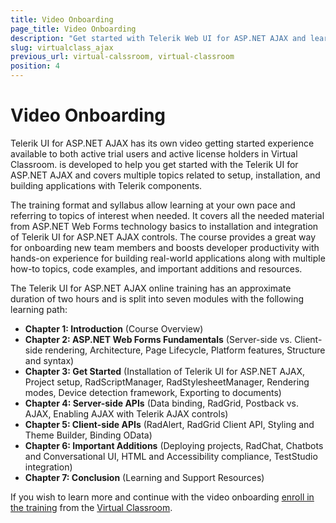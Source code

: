 ```yaml
---
title: Video Onboarding
page_title: Video Onboarding
description: "Get started with Telerik Web UI for ASP.NET AJAX and learn about the Online Technical Training free on-demand training program exclusive to active license holders."
slug: virtualclass_ajax
previous_url: virtual-calssroom, virtual-classroom
position: 4
---
```


# Video Onboarding

Telerik UI for ASP.NET AJAX has its own video getting started experience available to both active trial users and active license holders in Virtual Classroom. is developed to help you get started with the Telerik UI for ASP.NET AJAX and covers multiple topics related to setup, installation, and building applications with Telerik components.

The training format and syllabus allow learning at your own pace and referring to topics of interest when needed. It covers all the needed material from ASP.NET Web Forms technology basics to installation and integration of Telerik UI for ASP.NET AJAX controls. The course provides a great way for onboarding new team members and boosts developer productivity with hands-on experience for building real-world applications along with multiple how-to topics, code examples, and important additions and resources.

The Telerik UI for ASP.NET AJAX online training has an approximate duration of two hours and is split into seven modules with the following learning path:

* **Chapter 1: Introduction** (Course Overview)
* **Chapter 2: ASP.NET Web Forms Fundamentals** (Server-side vs. Client-side rendering, Architecture, Page Lifecycle, Platform features, Structure and syntax)
* **Chapter 3: Get Started** (Installation of Telerik UI for ASP.NET AJAX, Project setup, RadScriptManager, RadStylesheetManager, Rendering modes, Device detection framework, Exporting to documents)
* **Chapter 4: Server-side APIs** (Data binding, RadGrid, Postback vs. AJAX, Enabling AJAX with Telerik AJAX controls)
* **Chapter 5: Client-side APIs** (RadAlert, RadGrid Client API, Styling and Theme Builder, Binding OData)
* **Chapter 6: Important Additions** (Deploying projects, RadChat, Chatbots and Conversational UI, HTML and Accessibility compliance, TestStudio integration)
* **Chapter 7: Conclusion** (Learning and Support Resources)

If you wish to learn more and continue with the video onboarding [enroll in the training](https://learn.telerik.com/learn/course/external/view/elearning/5/telerik-ui-for-aspnet-ajax) from the [Virtual Classroom](https://learn.telerik.com/learn).
